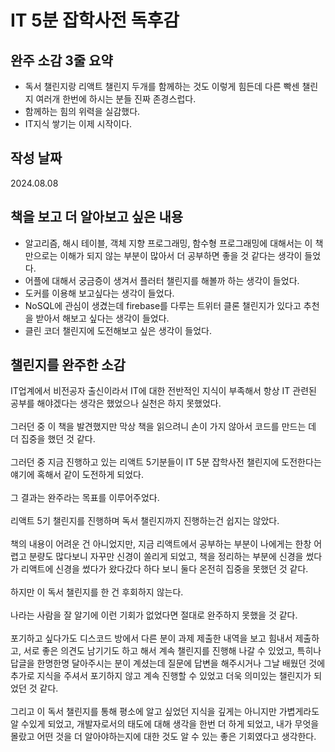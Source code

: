 # IT 5분 잡학사전 독후감


## 완주 소감 3줄 요약

- 독서 챌린지랑 리액트 챌린지 두개를 함께하는 것도 이렇게 힘든데 다른 빡센 챌린지 여러개 한번에 하시는 분들 진짜 존경스럽다.
- 함께하는 힘의 위력을 실감했다.
- IT지식 쌓기는 이제 시작이다.

## 작성 날짜

2024.08.08


## 책을 보고 더 알아보고 싶은 내용

- 알고리즘, 해시 테이블, 객체 지향 프로그래밍, 함수형 프로그래밍에 대해서는 이 책만으로는 이해가 되지 않는 부분이 많아서 더 공부하면 좋을 것 같다는 생각이 들었다.
- 어플에 대해서 궁금증이 생겨서 플러터 챌린지를 해볼까 하는 생각이 들었다.
- 도커를 이용해 보고싶다는 생각이 들었다.
- NoSQL에 관심이 생겼는데 firebase를 다루는 트위터 클론 챌린지가 있다고 추천을 받아서 해보고 싶다는 생각이 들었다.
- 클린 코더 챌린지에 도전해보고 싶은 생각이 들었다.


## 챌린지를 완주한 소감

IT업계에서 비전공자 출신이라서 IT에 대한 전반적인 지식이 부족해서 항상 IT 관련된 공부를 해야겠다는 생각은 했었으나 실천은 하지 못했었다.<br/><br/>
그러던 중 이 책을 발견했지만 막상 책을 읽으려니 손이 가지 않아서 코드를 만드는 데 더 집중을 했던 것 같다.<br/><br/>
그러던 중 지금 진행하고 있는 리액트 5기분들이 IT 5분 잡학사전 챌린지에 도전한다는 얘기에 혹해서 같이 도전하게 되었다.<br/><br/>
그 결과는 완주라는 목표를 이루어주었다.<br/><br/>
리액트 5기 챌린지를 진행하며 독서 챌린지까지 진행하는건 쉽지는 않았다.<br/><br/>
책의 내용이 어려운 건 아니었지만, 지금 리액트에서 공부하는 부분이 나에게는 한창 어렵고 분량도 많다보니 자꾸만 신경이 쏠리게 되었고, 책을 정리하는 부분에 신경을 썼다가 리액트에 신경을 썼다가 왔다갔다 하다 보니 둘다 온전히 집중을 못했던 것 같다.<br/><br/>
하지만 이 독서 챌린지를 한 건 후회하지 않는다.<br/><br/>
나라는 사람을 잘 알기에 이런 기회가 없었다면 절대로 완주하지 못했을 것 같다.<br/><br/>
포기하고 싶다가도 디스코드 방에서 다른 분이 과제 제출한 내역을 보고 힘내서 제출하고, 서로 좋은 의견도 남기기도 하고 해서 계속 챌린지를 진행해 나갈 수 있었고, 특히나 답글을 한명한명 달아주시는 분이 계셨는데 질문에 답변을 해주시거나 그날 배웠던 것에 추가로 지식을 주셔서 포기하지 않고 계속 진행할 수 있었고 더욱 의미있는 챌린지가 되었던 것 같다.<br/><br/>
그리고 이 독서 챌린지를 통해 평소에 알고 싶었던 지식을 깊게는 아니지만 가볍게라도 알 수있게 되었고, 개발자로서의 태도에 대해 생각을 한번 더 하게 되었고, 내가 무엇을 몰랐고 어떤 것을 더 알아야하는지에 대한 것도 알 수 있는 좋은 기회였다고 생각한다. 

